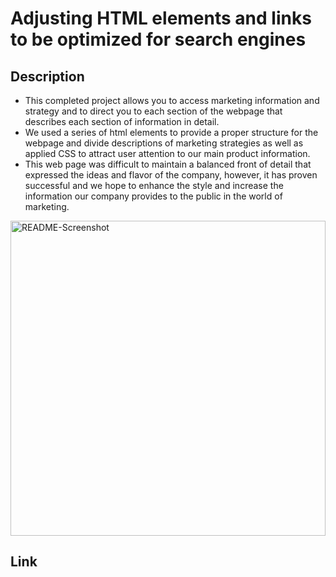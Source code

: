 # Adjusting HTML elements and links to be optimized for search engines

## Description
- This completed project allows you to access marketing information and strategy and to direct you to each section of the webpage that describes each section of information in detail.
- We used a series of html elements to provide a proper structure for the webpage and divide descriptions of marketing strategies as well as applied CSS to attract user attention to our main product information.
- This web page was difficult to maintain a balanced front of detail that expressed the ideas and flavor of the company, however, it has proven successful and we hope to enhance the style and increase the information our company provides to the public in the world of marketing.

<img width="504" alt="README-Screenshot" src="https://user-images.githubusercontent.com/118412985/206005016-b44be043-7c8d-4462-85e2-4c114229fe88.png">


## Link 

